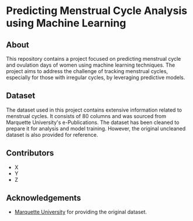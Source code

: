 # Predicting Menstrual Cycle Analysis using Machine Learning
## About
This repository contains a project focused on predicting menstrual cycle and ovulation days of women using machine learning techniques. The project aims to address the challenge of tracking menstrual cycles, especially for those with irregular cycles, by leveraging predictive models.

## Dataset
The dataset used in this project contains extensive information related to menstrual cycles. It consists of 80 columns and was sourced from Marquette University's e-Publications. The dataset has been cleaned to prepare it for analysis and model training. However, the original uncleaned dataset is also provided for reference.

## Contributors
- X
- Y
- Z

## Acknowledgements
- [Marquette University](https://epublications.marquette.edu/data_nfp/7/) for providing the original dataset.
  
